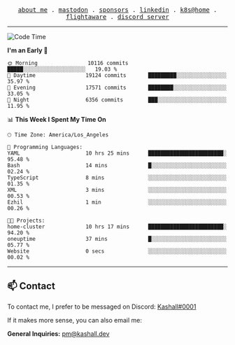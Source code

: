 <p align="center">
  <samp>
    <a href="https://jordanjones.org/">about me</a> .
    <a rel="me" href="https://mastodon.social/@kashall">mastodon</a> .
    <a href="https://github.com/sponsors/kashalls">sponsors</a> .
    <a href="https://linkedin.com/in/jordpjones">linkedin</a> .
    <a href="https://github.com/kashalls/home-cluster">k8s@home</a> .
    <a href="https://flightaware.com/adsb/stats/user/kashalls">flightaware</a> .
    <a href="https://discord.gg/V2WrCfqba9">discord server</a>
  </samp>
</p>

---

<!--START_SECTION:waka-->
![Code Time](http://img.shields.io/badge/Code%20Time-1%2C586%20hrs%2045%20mins-blue)

**I'm an Early 🐤** 

```text
🌞 Morning                10116 commits       █████░░░░░░░░░░░░░░░░░░░░   19.03 % 
🌆 Daytime                19124 commits       █████████░░░░░░░░░░░░░░░░   35.97 % 
🌃 Evening                17571 commits       ████████░░░░░░░░░░░░░░░░░   33.05 % 
🌙 Night                  6356 commits        ███░░░░░░░░░░░░░░░░░░░░░░   11.95 % 
```


📊 **This Week I Spent My Time On** 

```text
🕑︎ Time Zone: America/Los_Angeles

💬 Programming Languages: 
YAML                     10 hrs 25 mins      ████████████████████████░   95.48 % 
Bash                     14 mins             █░░░░░░░░░░░░░░░░░░░░░░░░   02.24 % 
TypeScript               8 mins              ░░░░░░░░░░░░░░░░░░░░░░░░░   01.35 % 
XML                      3 mins              ░░░░░░░░░░░░░░░░░░░░░░░░░   00.53 % 
Ezhil                    1 min               ░░░░░░░░░░░░░░░░░░░░░░░░░   00.26 % 

🐱‍💻 Projects: 
home-cluster             10 hrs 17 mins      ████████████████████████░   94.20 % 
oneuptime                37 mins             █░░░░░░░░░░░░░░░░░░░░░░░░   05.77 % 
Website                  0 secs              ░░░░░░░░░░░░░░░░░░░░░░░░░   00.02 % 
```


<!--END_SECTION:waka-->

---

## 📫 Contact

To contact me, I prefer to be messaged on Discord:  [Kashall#0001](https://discord.com/users/201077739589992448)

If it makes more sense, you can also email me:

**General Inquiries:** pm@kashall.dev  
